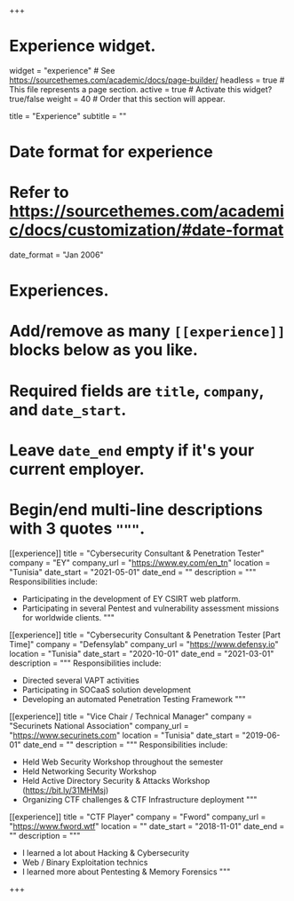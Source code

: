 +++
# Experience widget.
widget = "experience"  # See https://sourcethemes.com/academic/docs/page-builder/
headless = true  # This file represents a page section.
active = true  # Activate this widget? true/false
weight = 40  # Order that this section will appear.

title = "Experience"
subtitle = ""

# Date format for experience
#   Refer to https://sourcethemes.com/academic/docs/customization/#date-format
date_format = "Jan 2006"

# Experiences.
#   Add/remove as many `[[experience]]` blocks below as you like.
#   Required fields are `title`, `company`, and `date_start`.
#   Leave `date_end` empty if it's your current employer.
#   Begin/end multi-line descriptions with 3 quotes `"""`.
[[experience]]
  title = "Cybersecurity Consultant & Penetration Tester"
  company = "EY"
  company_url = "https://www.ey.com/en_tn"
  location = "Tunisia"
  date_start = "2021-05-01"
  date_end = ""
  description = """
  Responsibilities include:
  
  * Participating in the development of EY CSIRT web platform.
  * Participating in several Pentest and vulnerability assessment missions for worldwide clients. 
  """

[[experience]]
  title = "Cybersecurity Consultant & Penetration Tester [Part Time]"
  company = "Defensylab"
  company_url = "https://www.defensy.io"
  location = "Tunisia"
  date_start = "2020-10-01"
  date_end = "2021-03-01"
  description = """
  Responsibilities include:
  
  * Directed several VAPT activities
  * Participating in SOCaaS solution development
  * Developing an automated Penetration Testing Framework
  """

[[experience]]
  title = "Vice Chair / Technical Manager"
  company = "Securinets National Association"
  company_url = "https://www.securinets.com"
  location = "Tunisia"
  date_start = "2019-06-01"
  date_end = ""
  description = """
  Responsibilities include:
  
  * Held Web Security Workshop throughout the semester 
  * Held Networking Security Workshop
  * Held Active Directory Security & Attacks Workshop (https://bit.ly/31MHMsj)
  * Organizing CTF challenges & CTF Infrastructure deployment
  """

[[experience]]
  title = "CTF Player"
  company = "Fword"
  company_url = "https://www.fword.wtf"
  location = ""
  date_start = "2018-11-01"
  date_end = ""
  description = """
  * I learned a lot about Hacking & Cybersecurity
  * Web / Binary Exploitation technics
  * I learned more about Pentesting & Memory Forensics
"""

+++
